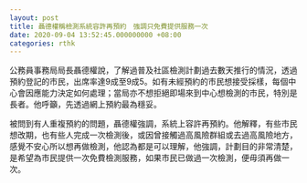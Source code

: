 ```yaml
---
layout: post
title: 聶德權稱檢測系統容許再預約　強調只免費提供服務一次
date: 2020-09-04 13:52:45.000000000 +08:00
categories: rthk
---
```


公務員事務局局長聶德權說，了解過普及社區檢測計劃過去數天推行的情況，透過預約登記的市民，出席率達9成至9成5。如有未經預約的市民想接受採樣，每個中心會因應能力決定如何處理；當局亦不想拒絕即場來到中心想檢測的市民，特別是長者。他呼籲，先透過網上預約最為穩妥。

被問到有人重複預約的問題，聶德權強調，系統上容許再預約。他解釋，有些市民想改期，也有些人完成一次檢測後，或因曾接觸過高風險群組或去過高風險地方，感覺不安心所以想再做檢測，他認為都是可以理解，他強調，計劃目的非常清楚，是希望為市民提供一次免費檢測服務，如果市民已做過一次檢測，便毋須再做一次。
